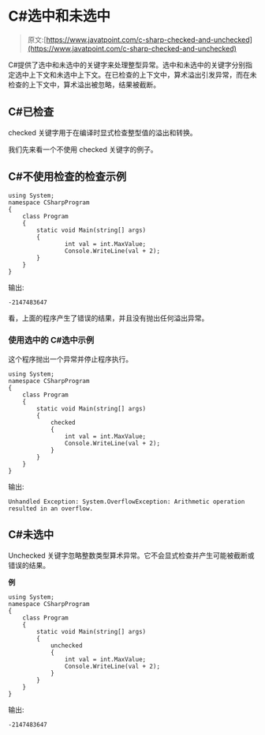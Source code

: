 # C#选中和未选中

> 原文:[https://www.javatpoint.com/c-sharp-checked-and-unchecked](https://www.javatpoint.com/c-sharp-checked-and-unchecked)

C#提供了选中和未选中的关键字来处理整型异常。选中和未选中的关键字分别指定选中上下文和未选中上下文。在已检查的上下文中，算术溢出引发异常，而在未检查的上下文中，算术溢出被忽略，结果被截断。

## C#已检查

checked 关键字用于在编译时显式检查整型值的溢出和转换。

我们先来看一个不使用 checked 关键字的例子。

## C#不使用检查的检查示例

```
using System;
namespace CSharpProgram
{
    class Program
    {
        static void Main(string[] args) 
        {
                int val = int.MaxValue;
                Console.WriteLine(val + 2);
        }
    }
}

```

输出:

```
-2147483647

```

看，上面的程序产生了错误的结果，并且没有抛出任何溢出异常。

### 使用选中的 C#选中示例

这个程序抛出一个异常并停止程序执行。

```
using System;
namespace CSharpProgram
{
    class Program
    {
        static void Main(string[] args) 
        {
            checked
            {
                int val = int.MaxValue;
                Console.WriteLine(val + 2);
            }
        }
    }
}

```

输出:

```
Unhandled Exception: System.OverflowException: Arithmetic operation resulted in an overflow.

```

## C#未选中

Unchecked 关键字忽略整数类型算术异常。它不会显式检查并产生可能被截断或错误的结果。

**例**

```
using System;
namespace CSharpProgram
{
    class Program
    {
        static void Main(string[] args) 
        {
            unchecked
            {
                int val = int.MaxValue;
                Console.WriteLine(val + 2);
            }
        }
    }
}

```

输出:

```
-2147483647

```